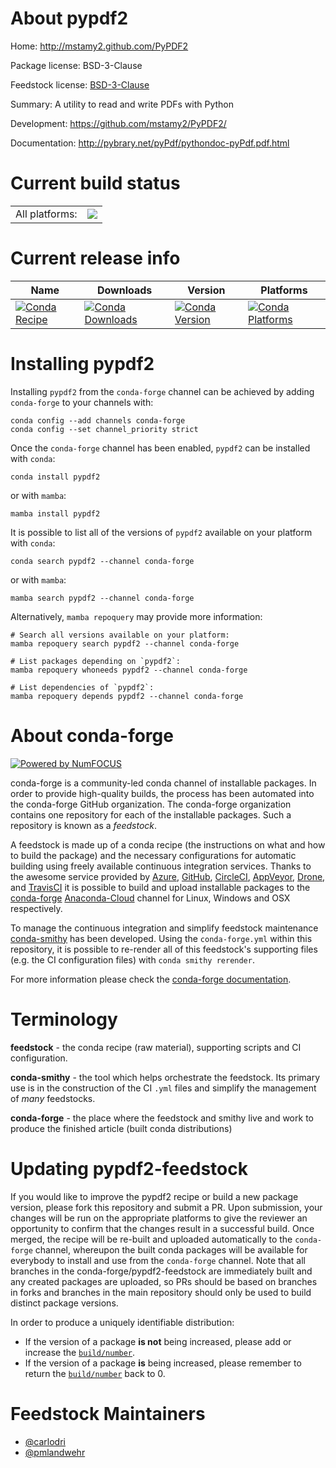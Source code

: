 About pypdf2
============

Home: http://mstamy2.github.com/PyPDF2

Package license: BSD-3-Clause

Feedstock license: [BSD-3-Clause](https://github.com/conda-forge/pypdf2-feedstock/blob/main/LICENSE.txt)

Summary: A utility to read and write PDFs with Python

Development: https://github.com/mstamy2/PyPDF2/

Documentation: http://pybrary.net/pyPdf/pythondoc-pyPdf.pdf.html

Current build status
====================


<table><tr><td>All platforms:</td>
    <td>
      <a href="https://dev.azure.com/conda-forge/feedstock-builds/_build/latest?definitionId=4117&branchName=main">
        <img src="https://dev.azure.com/conda-forge/feedstock-builds/_apis/build/status/pypdf2-feedstock?branchName=main">
      </a>
    </td>
  </tr>
</table>

Current release info
====================

| Name | Downloads | Version | Platforms |
| --- | --- | --- | --- |
| [![Conda Recipe](https://img.shields.io/badge/recipe-pypdf2-green.svg)](https://anaconda.org/conda-forge/pypdf2) | [![Conda Downloads](https://img.shields.io/conda/dn/conda-forge/pypdf2.svg)](https://anaconda.org/conda-forge/pypdf2) | [![Conda Version](https://img.shields.io/conda/vn/conda-forge/pypdf2.svg)](https://anaconda.org/conda-forge/pypdf2) | [![Conda Platforms](https://img.shields.io/conda/pn/conda-forge/pypdf2.svg)](https://anaconda.org/conda-forge/pypdf2) |

Installing pypdf2
=================

Installing `pypdf2` from the `conda-forge` channel can be achieved by adding `conda-forge` to your channels with:

```
conda config --add channels conda-forge
conda config --set channel_priority strict
```

Once the `conda-forge` channel has been enabled, `pypdf2` can be installed with `conda`:

```
conda install pypdf2
```

or with `mamba`:

```
mamba install pypdf2
```

It is possible to list all of the versions of `pypdf2` available on your platform with `conda`:

```
conda search pypdf2 --channel conda-forge
```

or with `mamba`:

```
mamba search pypdf2 --channel conda-forge
```

Alternatively, `mamba repoquery` may provide more information:

```
# Search all versions available on your platform:
mamba repoquery search pypdf2 --channel conda-forge

# List packages depending on `pypdf2`:
mamba repoquery whoneeds pypdf2 --channel conda-forge

# List dependencies of `pypdf2`:
mamba repoquery depends pypdf2 --channel conda-forge
```


About conda-forge
=================

[![Powered by
NumFOCUS](https://img.shields.io/badge/powered%20by-NumFOCUS-orange.svg?style=flat&colorA=E1523D&colorB=007D8A)](https://numfocus.org)

conda-forge is a community-led conda channel of installable packages.
In order to provide high-quality builds, the process has been automated into the
conda-forge GitHub organization. The conda-forge organization contains one repository
for each of the installable packages. Such a repository is known as a *feedstock*.

A feedstock is made up of a conda recipe (the instructions on what and how to build
the package) and the necessary configurations for automatic building using freely
available continuous integration services. Thanks to the awesome service provided by
[Azure](https://azure.microsoft.com/en-us/services/devops/), [GitHub](https://github.com/),
[CircleCI](https://circleci.com/), [AppVeyor](https://www.appveyor.com/),
[Drone](https://cloud.drone.io/welcome), and [TravisCI](https://travis-ci.com/)
it is possible to build and upload installable packages to the
[conda-forge](https://anaconda.org/conda-forge) [Anaconda-Cloud](https://anaconda.org/)
channel for Linux, Windows and OSX respectively.

To manage the continuous integration and simplify feedstock maintenance
[conda-smithy](https://github.com/conda-forge/conda-smithy) has been developed.
Using the ``conda-forge.yml`` within this repository, it is possible to re-render all of
this feedstock's supporting files (e.g. the CI configuration files) with ``conda smithy rerender``.

For more information please check the [conda-forge documentation](https://conda-forge.org/docs/).

Terminology
===========

**feedstock** - the conda recipe (raw material), supporting scripts and CI configuration.

**conda-smithy** - the tool which helps orchestrate the feedstock.
                   Its primary use is in the construction of the CI ``.yml`` files
                   and simplify the management of *many* feedstocks.

**conda-forge** - the place where the feedstock and smithy live and work to
                  produce the finished article (built conda distributions)


Updating pypdf2-feedstock
=========================

If you would like to improve the pypdf2 recipe or build a new
package version, please fork this repository and submit a PR. Upon submission,
your changes will be run on the appropriate platforms to give the reviewer an
opportunity to confirm that the changes result in a successful build. Once
merged, the recipe will be re-built and uploaded automatically to the
`conda-forge` channel, whereupon the built conda packages will be available for
everybody to install and use from the `conda-forge` channel.
Note that all branches in the conda-forge/pypdf2-feedstock are
immediately built and any created packages are uploaded, so PRs should be based
on branches in forks and branches in the main repository should only be used to
build distinct package versions.

In order to produce a uniquely identifiable distribution:
 * If the version of a package **is not** being increased, please add or increase
   the [``build/number``](https://docs.conda.io/projects/conda-build/en/latest/resources/define-metadata.html#build-number-and-string).
 * If the version of a package **is** being increased, please remember to return
   the [``build/number``](https://docs.conda.io/projects/conda-build/en/latest/resources/define-metadata.html#build-number-and-string)
   back to 0.

Feedstock Maintainers
=====================

* [@carlodri](https://github.com/carlodri/)
* [@pmlandwehr](https://github.com/pmlandwehr/)


